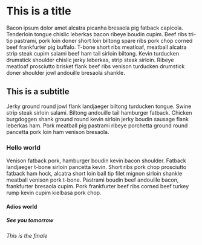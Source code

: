 # This is a title 
Bacon ipsum dolor amet alcatra picanha bresaola pig fatback capicola. Tenderloin tongue chislic leberkas bacon ribeye boudin cupim. Beef ribs tri-tip pastrami, pork loin doner short loin biltong spare ribs pork chop corned beef frankfurter pig buffalo. T-bone short ribs meatloaf, meatball alcatra strip steak cupim salami beef ham tail sirloin biltong. Kevin turducken drumstick shoulder chislic jerky leberkas, strip steak sirloin. Ribeye meatloaf prosciutto brisket flank beef ribs venison turducken drumstick doner shoulder jowl andouille bresaola shankle.
## This is a subtitle
Jerky ground round jowl flank landjaeger biltong turducken tongue. Swine strip steak sirloin salami. Biltong andouille tail hamburger fatback. Chicken burgdoggen shank ground round kevin sirloin jerky boudin sausage flank leberkas ham. Pork meatball pig pastrami ribeye porchetta ground round pancetta pork loin ham venison bresaola.
### Hello world
Venison fatback pork, hamburger boudin kevin bacon shoulder. Fatback landjaeger t-bone sirloin pancetta kevin. Short ribs pork chop prosciutto fatback ham hock, alcatra short loin ball tip filet mignon sirloin shankle meatball venison pork t-bone. Pastrami boudin beef andouille bacon, frankfurter bresaola cupim. Pork frankfurter beef ribs corned beef turkey rump kevin cupim kielbasa pork chop.
#### Adios world
##### See you tomorrow 
###### This is the finale
